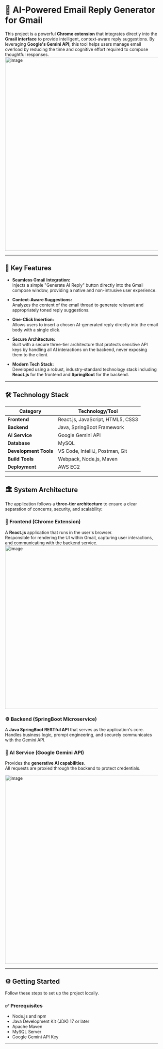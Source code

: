 # 💌 AI-Powered Email Reply Generator for Gmail

This project is a powerful **Chrome extension** that integrates directly into the **Gmail interface** to provide intelligent, context-aware reply suggestions. By leveraging **Google's Gemini API**, this tool helps users manage email overload by reducing the time and cognitive effort required to compose thoughtful responses.
<img width="1304" height="637" alt="image" src="https://github.com/user-attachments/assets/866dcabe-af4d-4667-9b08-7696c9373182" />

---

## 🚀 Key Features

- **Seamless Gmail Integration:**  
  Injects a simple "Generate AI Reply" button directly into the Gmail compose window, providing a native and non-intrusive user experience.

- **Context-Aware Suggestions:**  
  Analyzes the content of the email thread to generate relevant and appropriately toned reply suggestions.

- **One-Click Insertion:**  
  Allows users to insert a chosen AI-generated reply directly into the email body with a single click.

- **Secure Architecture:**  
  Built with a secure three-tier architecture that protects sensitive API keys by handling all AI interactions on the backend, never exposing them to the client.

- **Modern Tech Stack:**  
  Developed using a robust, industry-standard technology stack including **React.js** for the frontend and **SpringBoot** for the backend.

---

## 🛠️ Technology Stack

| **Category**         | **Technology/Tool**                       |
|-----------------------|-------------------------------------------|
| **Frontend**          | React.js, JavaScript, HTML5, CSS3         |
| **Backend**           | Java, SpringBoot Framework                |
| **AI Service**        | Google Gemini API                         |
| **Database**          | MySQL                                     |
| **Development Tools** | VS Code, IntelliJ, Postman, Git           |
| **Build Tools**       | Webpack, Node.js, Maven                   |
| **Deployment**        | AWS EC2                                   |

---

## 🏛️ System Architecture

The application follows a **three-tier architecture** to ensure a clear separation of concerns, security, and scalability:

### 🧩 Frontend (Chrome Extension)
A **React.js** application that runs in the user's browser.  
Responsible for rendering the UI within Gmail, capturing user interactions, and communicating with the backend service.
<img width="712" height="538" alt="image" src="https://github.com/user-attachments/assets/9349b2a7-3e12-4fb0-9919-ce278d75b14c" />

### ⚙️ Backend (SpringBoot Microservice)
A **Java SpringBoot RESTful API** that serves as the application's core.  
Handles business logic, prompt engineering, and securely communicates with the Gemini API.

### 🧠 AI Service (Google Gemini API)
Provides the **generative AI capabilities**.  
All requests are proxied through the backend to protect credentials.

<img width="932" height="621" alt="image" src="https://github.com/user-attachments/assets/af0d4e94-0c6d-47d2-9aad-fff25a623c1d" />

---

## ⚙️ Getting Started

Follow these steps to set up the project locally.

### ✅ Prerequisites
- Node.js and npm  
- Java Development Kit (JDK) 17 or later  
- Apache Maven  
- MySQL Server  
- Google Gemini API Key

---
